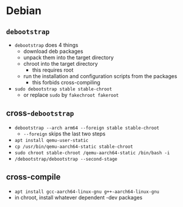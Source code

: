 Debian
======

## `debootstrap`

- `debootstrap` does 4 things
  - download deb packages
  - unpack them into the target directory
  - chroot into the target directory
    - this requires root
  - run the installation and configuration scripts from the packages
    - this forbids cross-compiling
- `sudo debootstrap stable stable-chroot`
  - or replace `sudo` by `fakechroot fakeroot`

## cross-`debootstrap`

- `debootstrap --arch arm64 --foreign stable stable-chroot`
  - `--foreign` skips the last two steps
- `apt install qemu-user-static`
- `cp /usr/bin/qemu-aarch64-static stable-chroot`
- `sudo chroot stable-chroot /qemu-aarch64-static /bin/bash -i`
- `/debootstrap/debootstrap --second-stage`

## cross-compile

- `apt install gcc-aarch64-linux-gnu g++-aarch64-linux-gnu`
- in chroot, install whatever dependent -dev packages
